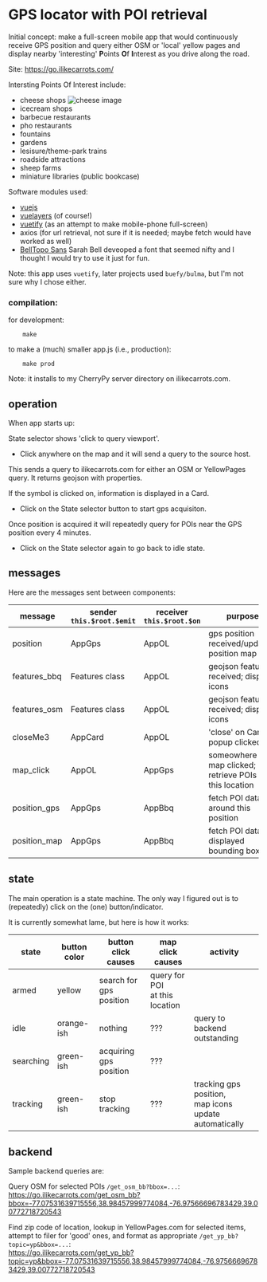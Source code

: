 
# GPS locator with POI retrieval

Initial concept: make a full-screen mobile app that would continuously
receive GPS position and query either OSM or 'local' yellow pages
and display nearby 'interesting' **P**oints **O**f **I**nterest
as you drive along the road.

Site: https://go.ilikecarrots.com/

Intersting Points Of Interest include:
* cheese shops ![cheese image](https://go.ilikecarrots.com/images/cheese.png)
* icecream shops
* barbecue restaurants
* pho restaurants
* fountains
* gardens
* lesisure/theme-park trains
* roadside attractions
* sheep farms
* miniature libraries (public bookcase)

Software modules used:

* [vuejs](https://vuejs.org/)
* [vuelayers](https://vuelayers.github.io/#/) (of course!)
* [vuetify](https://vuetifyjs.com/en/) (as an attempt to
make mobile-phone full-screen)
* axios (for url retrieval, not sure if it is needed;
maybe fetch would have worked as well)
* [BellTopo Sans](https://www.sarahbellmaps.com/typography-for-topography-belltopo-sans-free-font/)
Sarah Bell deveoped a font that seemed nifty and
I thought I would try to use it just for fun.

Note: this app uses `vuetify`, later projects used `buefy/bulma`,
but I'm not sure why I chose either.

### compilation:

for development:
````
    make
````

to make a (much) smaller app.js (i.e., production):
````
    make prod
````
Note: it installs to my CherryPy server directory on ilikecarrots.com.

## operation

When app starts up:

State selector shows 'click to query viewport'.

* Click anywhere on the map and it will send a query to the source host.

This sends a query to ilikecarrots.com for either
an OSM or YellowPages query.
It returns geojson with properties.

If the symbol is clicked on, information is displayed in a Card.

* Click on the State selector button to start gps acquisiton.

Once position is acquired it will repeatedly query for POIs
near the GPS position every 4 minutes.

* Click on the State selector again to go back to idle state.

## messages

Here are the messages sent between components:

message      | sender<br/>`this.$root.$emit` | receiver<br/>`this.$root.$on` | purpose
------       | ------         | -------  | -------
position     | AppGps         | AppOL    | gps position received/updated; position map
features_bbq | Features class | AppOL    | geojson features received; display icons
features_osm | Features class | AppOL    | geojson features received; display icons
closeMe3     | AppCard        | AppOL    | 'close' on Card popup clicked on
map_click    | AppOL          | AppGps   | someowhere on map clicked; retrieve POIs at this location
position_gps | AppGps         | AppBbq   | fetch POI data around this position
position_map | AppGps         | AppBbq   | fetch POI data in displayed bounding box

## state

The main operation is a state machine.
The only way I figured out is to (repeatedly) click on the (one) button/indicator.

It is currently somewhat lame, but here is how it works:

state     | button color | button click causes     | map click causes  | activity
-----     | -----        | -----                   | -----             | ----
armed     | yellow       | search for gps position | query for POI<br/>at this location |
idle      | orange-ish   | nothing                 | ???              | query to backend outstanding
searching | green-ish    | acquiring gps position  | ???              |
tracking  | green-ish    | stop tracking           | ???              | tracking gps position,<br/>map icons update automatically

## backend

Sample backend queries are:

Query OSM for selected POIs `/get_osm_bb?bbox=...`:
<br/>
https://go.ilikecarrots.com/get_osm_bb?bbox=-77.07531639715556,38.98457999774084,-76.97566696783429,39.00772718720543

Find zip code of location, lookup in YellowPages.com for selected items,
attempt to filer for 'good' ones, and format as appropriate `/get_yp_bb?topic=yp&bbox=...`:
<br/>
https://go.ilikecarrots.com/get_yp_bb?topic=yp&bbox=-77.07531639715556,38.98457999774084,-76.97566696783429,39.00772718720543

